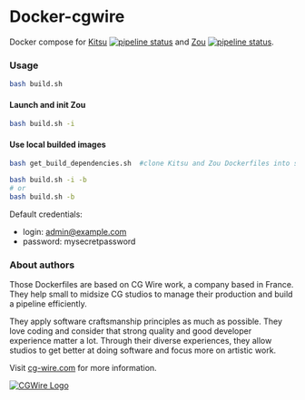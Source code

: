 # Docker-cgwire

Docker compose for [Kitsu](https://kitsu.cg-wire.com/) [![pipeline status](https://gitlab.com/mathbou/docker-cgwire/badges/kitsu/pipeline.svg)](https://gitlab.com/mathbou/docker-cgwire/container_registry) and [Zou](https://zou.cg-wire.com/) [![pipeline status](https://gitlab.com/mathbou/docker-cgwire/badges/zou/pipeline.svg)](https://gitlab.com/mathbou/docker-cgwire/container_registry).

### Usage

```bash
bash build.sh
```

#### Launch and init Zou

```bash
bash build.sh -i
```

#### Use local builded images

```bash
bash get_build_dependencies.sh  #clone Kitsu and Zou Dockerfiles into subfolders

bash build.sh -i -b 
# or 
bash build.sh -b
```

Default credentials:

* login: admin@example.com
* password: mysecretpassword


### About authors

Those Dockerfiles are based on CG Wire work, a company based in France. They help small
to midsize CG studios to manage their production and build a pipeline
efficiently.

They apply software craftsmanship principles as much as possible. They love
coding and consider that strong quality and good developer experience matter a lot.
Through their diverse experiences, they allow studios to get better at doing
software and focus more on  artistic work.

Visit [cg-wire.com](https://cg-wire.com) for more information.

[![CGWire Logo](https://zou.cg-wire.com/cgwire.png)](https://cgwire.com)